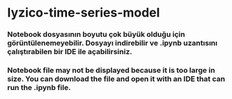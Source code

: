# Iyzico-time-series-model

### Notebook dosyasının boyutu çok büyük olduğu için görüntülenemeyebilir. Dosyayı indirebilir ve  .ipynb uzantısını çalıştırabilen bir IDE ile açabilirsiniz.

### Notebook file may not be displayed because it is too large in size. You can download the file and open it with an IDE that can run the .ipynb file.
